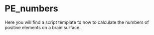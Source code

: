 # PE_numbers
Here you will find a script template to how to calculate the numbers of positive elements on a brain surface.
